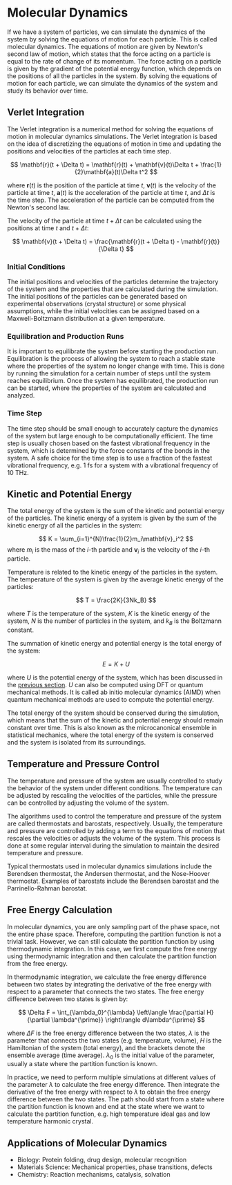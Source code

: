 # Molecular Dynamics

If we have a system of particles, we can simulate the dynamics of the system by solving the equations of motion for each particle. This is called molecular dynamics. The equations of motion are given by Newton's second law of motion, which states that the force acting on a particle is equal to the rate of change of its momentum. The force acting on a particle is given by the gradient of the potential energy function, which depends on the positions of all the particles in the system. By solving the equations of motion for each particle, we can simulate the dynamics of the system and study its behavior over time.


## Verlet Integration
The Verlet integration is a numerical method for solving the equations of motion in molecular dynamics simulations. The Verlet integration is based on the idea of discretizing the equations of motion in time and updating the positions and velocities of the particles at each time step. 

$$
\mathbf{r}(t + \Delta t) = \mathbf{r}(t) + \mathbf{v}(t)\Delta t + \frac{1}{2}\mathbf{a}(t)\Delta t^2
$$

where $\mathbf{r}(t)$ is the position of the particle at time $t$, $\mathbf{v}(t)$ is the velocity of the particle at time $t$, $\mathbf{a}(t)$ is the acceleration of the particle at time $t$, and $\Delta t$ is the time step. The acceleration of the particle can be computed from the Newton's second law.

The velocity of the particle at time $t + \Delta t$ can be calculated using the positions at time $t$ and $t + \Delta t$:

$$
\mathbf{v}(t + \Delta t) = \frac{\mathbf{r}(t + \Delta t) - \mathbf{r}(t)}{\Delta t}
$$



### Initial Conditions
The initial positions and velocities of the particles determine the trajectory of the system and the properties that are calculated during the simulation. The initial positions of the particles can be generated based on experimental observations (crystal structure) or some physical assumptions, while the initial velocities can be assigned based on a Maxwell-Boltzmann distribution at a given temperature.

### Equilibration and Production Runs
It is important to equilibrate the system before starting the production run. Equilibration is the process of allowing the system to reach a stable state where the properties of the system no longer change with time. This is done by running the simulation for a certain number of steps until the system reaches equilibrium. Once the system has equilibrated, the production run can be started, where the properties of the system are calculated and analyzed.

### Time Step
The time step should be small enough to accurately capture the dynamics of the system but large enough to be computationally efficient. The time step is usually chosen based on the fastest vibrational frequency in the system, which is determined by the force constants of the bonds in the system. A safe choice for the time step is to use a fraction of the fastest vibrational frequency, e.g. 1 fs for a system with a vibrational frequency of 10 THz.

## Kinetic and Potential Energy
The total energy of the system is the sum of the kinetic and potential energy of the particles. The kinetic energy of a system is given by the sum of the kinetic energy of all the particles in the system:

$$
K = \sum_{i=1}^{N}\frac{1}{2}m_i\mathbf{v}_i^2
$$
where $m_i$ is the mass of the $i$-th particle and $\mathbf{v}_i$ is the velocity of the $i$-th particle. 

Temperature is related to the kinetic energy of the particles in the system. The temperature of the system is given by the average kinetic energy of the particles:

$$
T = \frac{2K}{3Nk_B}
$$

where $T$ is the temperature of the system, $K$ is the kinetic energy of the system, $N$ is the number of particles in the system, and $k_B$ is the Boltzmann constant.

The summation of kinetic energy and potential energy is the total energy of the system:

$$
E = K + U
$$

where $U$ is the potential energy of the system, which has been discussed in the [previous section](../models_and_theories_I/force_fields.md). $U$ can also be computed using DFT or quantum mechanical methods. It is called ab initio molecular dynamics (AIMD) when quantum mechanical methods are used to compute the potential energy.

The total energy of the system should be conserved during the simulation, which means that the sum of the kinetic and potential energy should remain constant over time. This is also known as the microcanonical ensemble in statistical mechanics, where the total energy of the system is conserved and the system is isolated from its surroundings.


## Temperature and Pressure Control
The temperature and pressure of the system are usually controlled to study the behavior of the system under different conditions. The temperature can be adjusted by rescaling the velocities of the particles, while the pressure can be controlled by adjusting the volume of the system. 

The algorithms used to control the temperature and pressure of the system are called thermostats and barostats, respectively. Usually, the temperature and pressure are controlled by adding a term to the equations of motion that rescales the velocities or adjusts the volume of the system. This process is done at some regular interval during the simulation to maintain the desired temperature and pressure.

Typical thermostats used in molecular dynamics simulations include the Berendsen thermostat, the Andersen thermostat, and the Nose-Hoover thermostat. Examples of barostats include the Berendsen barostat and the Parrinello-Rahman barostat.

## Free Energy Calculation
In molecular dynamics, you are only sampling part of the phase space, not the entire phase space. Therefore, computing the partition function is not a trivial task. However, we can still calculate the partition function by using thermodynamic integration. In this case, we first compute the free energy using thermodynamic integration and then calculate the partition function from the free energy.

In thermodynamic integration, we calculate the free energy difference between two states by integrating the derivative of the free energy with respect to a parameter that connects the two states. The free energy difference between two states is given by:

$$
\Delta F = \int_{\lambda_0}^{\lambda} \left\langle \frac{\partial H}{\partial \lambda^{\prime}} \right\rangle d\lambda^{\prime}
$$

where $\Delta F$ is the free energy difference between the two states, $\lambda$ is the parameter that connects the two states (e.g. temperature, volume), $H$ is the Hamiltonian of the system (total energy), and the brackets denote the ensemble average (time average). $\lambda_0$ is the initial value of the parameter, usually a state where the partition function is known.

In practice, we need to perform multiple simulations at different values of the parameter $\lambda$ to calculate the free energy difference. Then integrate the derivative of the free energy with respect to $\lambda$ to obtain the free energy difference between the two states. The path should start from a state where the partition function is known and end at the state where we want to calculate the partition function, e.g. high temperature ideal gas and low temperature harmonic crystal.

## Applications of Molecular Dynamics
- Biology: Protein folding, drug design, molecular recognition
- Materials Science: Mechanical properties, phase transitions, defects
- Chemistry: Reaction mechanisms, catalysis, solvation